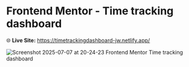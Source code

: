 # Frontend Mentor - Time tracking dashboard

🌐 **Live Site:** https://timetrackingdashboard-jw.netlify.app/

![Screenshot 2025-07-07 at 20-24-23 Frontend Mentor Time tracking dashboard](https://github.com/user-attachments/assets/24c37203-583e-4dcf-a0be-e9f9bf6a2834)
